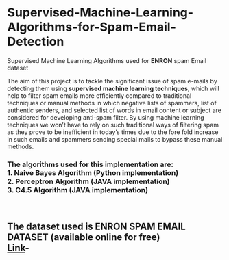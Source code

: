# Supervised-Machine-Learning-Algorithms-for-Spam-Email-Detection
Supervised Machine Learning Algorithms used for <b>ENRON</b> spam Email dataset
</br>
<p font size="20">The aim of this project is to tackle the significant issue of spam e-mails by detecting them using <b>supervised machine learning techniques</b>, which will help to filter spam emails more efficiently compared to traditional techniques or manual methods in which negative lists of spammers, list of authentic senders, and selected list of words in email content or subject are considered for developing anti-spam filter. By using machine learning techniques we won’t have to rely on such traditional ways of filtering spam as they prove to be inefficient in today’s times due to the fore fold increase in such emails and spammers sending special mails to bypass these manual methods.</p>

<h3>
The algorithms used for this implementation are:</br>
<b>1. Naive Bayes Algorithm </b>(Python implementation)</br>
<b>2. Perceptron Algorithm </b>(JAVA implementation)</br>
<b>3. C4.5 Algorithm </b>(JAVA implementation)</br>
</h3>
</br>
<h2>
The dataset used is <b>ENRON</b> SPAM EMAIL DATASET (available online for free)</br>
<u>Link</u>- <a href="http://www2.aueb.gr/users/ion/data/enron-spam/"/>
</h2>
